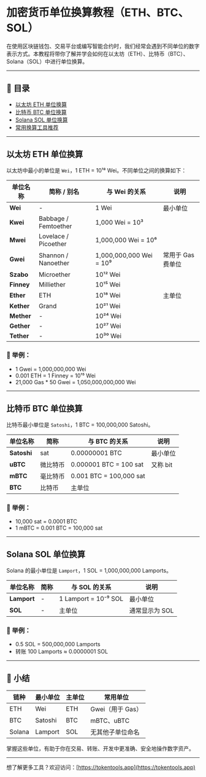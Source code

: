 # 加密货币单位换算教程（ETH、BTC、SOL）

在使用区块链钱包、交易平台或编写智能合约时，我们经常会遇到不同单位的数字表示方式。本教程将带你了解并学会如何在以太坊（ETH）、比特币（BTC）、Solana（SOL）中进行单位换算。

---

## 📘 目录

- [以太坊 ETH 单位换算](#以太坊-eth-单位换算)
- [比特币 BTC 单位换算](#比特币-btc-单位换算)
- [Solana SOL 单位换算](#solana-sol-单位换算)
- [常用换算工具推荐](#常用换算工具推荐)

---

## 以太坊 ETH 单位换算

以太坊中最小的单位是 `Wei`，1 ETH = 10¹⁸ Wei。不同单位之间的换算如下：

| 单位名称         | 简称 / 别名         | 与 Wei 的关系           | 说明                          |
|------------------|---------------------|--------------------------|-------------------------------|
| **Wei**          | -                   | 1 Wei                    | 最小单位                     |
| **Kwei**         | Babbage / Femtoether| 1,000 Wei = 10³          |                              |
| **Mwei**         | Lovelace / Picoether| 1,000,000 Wei = 10⁶      |                              |
| **Gwei**         | Shannon / Nanoether | 1,000,000,000 Wei = 10⁹  | 常用于 Gas 费单位            |
| **Szabo**        | Microether          | 10¹² Wei                 |                              |
| **Finney**       | Milliether          | 10¹⁵ Wei                 |                              |
| **Ether**        | ETH                 | 10¹⁸ Wei                 | 主单位                        |
| **Kether**       | Grand               | 10²¹ Wei                 |                              |
| **Mether**       | -                   | 10²⁴ Wei                 |                              |
| **Gether**       | -                   | 10²⁷ Wei                 |                              |
| **Tether**       | -                   | 10³⁰ Wei                 |                              |

### 📌 举例：

- 1 Gwei = 1,000,000,000 Wei
- 0.001 ETH = 1 Finney = 10¹⁵ Wei
- 21,000 Gas * 50 Gwei = 1,050,000,000,000 Wei

---

## 比特币 BTC 单位换算

比特币最小单位是 `Satoshi`，1 BTC = 100,000,000 Satoshi。

| 单位名称      | 简称     | 与 BTC 的关系           | 说明                   |
|---------------|----------|--------------------------|------------------------|
| **Satoshi**   | sat      | 0.00000001 BTC           | 最小单位               |
| **uBTC**      | 微比特币 | 0.000001 BTC = 100 sat   | 又称 bit               |
| **mBTC**      | 毫比特币 | 0.001 BTC = 100,000 sat  |                        |
| **BTC**       | 比特币   | 主单位                   |                        |

### 📌 举例：

- 10,000 sat = 0.0001 BTC
- 1 mBTC = 0.001 BTC = 100,000 sat

---

## Solana SOL 单位换算

Solana 的最小单位是 `Lamport`，1 SOL = 1,000,000,000 Lamports。

| 单位名称      | 简称   | 与 SOL 的关系            | 说明                   |
|---------------|--------|---------------------------|------------------------|
| **Lamport**   | -      | 1 Lamport = 10⁻⁹ SOL     | 最小单位               |
| **SOL**       | -      | 主单位                    | 通常显示为 SOL         |

### 📌 举例：

- 0.5 SOL = 500,000,000 Lamports
- 转账 100 Lamports ≈ 0.0000001 SOL



---

## 🎯 小结

| 链种    | 最小单位      | 主单位        | 常用单位             |
|---------|---------------|---------------|------------------------|
| ETH     | Wei           | ETH           | Gwei（用于 Gas）       |
| BTC     | Satoshi       | BTC           | mBTC、uBTC             |
| Solana  | Lamport       | SOL           | 无其他子单位命名       |

掌握这些单位，有助于你在交易、转账、开发中更准确、安全地操作数字资产。

---

想了解更多工具？欢迎访问：[https://tokentools.app](https://tokentools.app)

